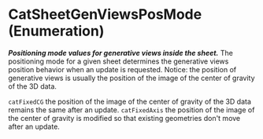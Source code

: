 # CatSheetGenViewsPosMode (Enumeration)

**_Positioning mode values for generative views inside the sheet._**
The positioning mode for a given sheet determines the generative views position behavior when an update is requested. Notice: the position of generative views is usually the position of the image of the center of gravity of the 3D data.

`catFixedCG`      the position of the image of the center of gravity of the 3D data remains the same after an update.  `catFixedAxis`      the position of the image of the center of gravity is modified so that existing geometries don't move after an update.